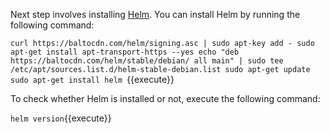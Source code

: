 Next step involves installing [Helm](https://helm.sh/docs/intro/install/). You can install Helm by running the following command:

`curl https://baltocdn.com/helm/signing.asc | sudo apt-key add -
sudo apt-get install apt-transport-https --yes
echo "deb https://baltocdn.com/helm/stable/debian/ all main" | sudo tee /etc/apt/sources.list.d/helm-stable-debian.list
sudo apt-get update
sudo apt-get install helm
`{{execute}}

To check whether Helm is installed or not, execute the following command:

`helm version`{{execute}}